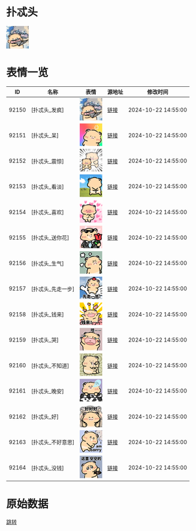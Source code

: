 # 扑忒头

<img src="./cover.png" height="60" alt="cover" />

# 表情一览

|ID|名称|表情|源地址|修改时间|
|----|----|----|----|----|
|92150|[扑忒头_发疯]|<img src="./pic/092150_%5B扑忒头_发疯%5D.png" height="60" alt="发疯"/>|[链接](https://i0.hdslb.com/bfs/garb/64b8f5d70635d82065868e0bd1f73fac600db3ab.png)|2024-10-22 14:55:00|
|92151|[扑忒头_呆]|<img src="./pic/092151_%5B扑忒头_呆%5D.png" height="60" alt="呆"/>|[链接](https://i0.hdslb.com/bfs/garb/d9891bda918f7bd71a616bfa5f452f7875d3abd6.png)|2024-10-22 14:55:00|
|92152|[扑忒头_震惊]|<img src="./pic/092152_%5B扑忒头_震惊%5D.png" height="60" alt="震惊"/>|[链接](https://i0.hdslb.com/bfs/garb/c62145e3e8904b522511b7eca7efec6b4fa56de7.png)|2024-10-22 14:55:00|
|92153|[扑忒头_看淡]|<img src="./pic/092153_%5B扑忒头_看淡%5D.png" height="60" alt="看淡"/>|[链接](https://i0.hdslb.com/bfs/garb/d39d9f30ca255255e2a9f07fcfb55222b85855db.png)|2024-10-22 14:55:00|
|92154|[扑忒头_喜欢]|<img src="./pic/092154_%5B扑忒头_喜欢%5D.png" height="60" alt="喜欢"/>|[链接](https://i0.hdslb.com/bfs/garb/c658e530500a5e5b40c57df0a9459703f6467559.png)|2024-10-22 14:55:00|
|92155|[扑忒头_送你花]|<img src="./pic/092155_%5B扑忒头_送你花%5D.png" height="60" alt="送你花"/>|[链接](https://i0.hdslb.com/bfs/garb/424adc974d666cbf3f783e4e50b87ec415e6eb06.png)|2024-10-22 14:55:00|
|92156|[扑忒头_生气]|<img src="./pic/092156_%5B扑忒头_生气%5D.png" height="60" alt="生气"/>|[链接](https://i0.hdslb.com/bfs/garb/c9702d7b7378897550567d734f5d2cb4089b80bb.png)|2024-10-22 14:55:00|
|92157|[扑忒头_先走一步]|<img src="./pic/092157_%5B扑忒头_先走一步%5D.png" height="60" alt="先走一步"/>|[链接](https://i0.hdslb.com/bfs/garb/c5cab60d92b8e79f725a735a458b514362c8f1c5.png)|2024-10-22 14:55:00|
|92158|[扑忒头_钱来]|<img src="./pic/092158_%5B扑忒头_钱来%5D.png" height="60" alt="钱来"/>|[链接](https://i0.hdslb.com/bfs/garb/3abf058a750856e173bd972d6e7cd5b54b9caae0.png)|2024-10-22 14:55:00|
|92159|[扑忒头_哭]|<img src="./pic/092159_%5B扑忒头_哭%5D.png" height="60" alt="哭"/>|[链接](https://i0.hdslb.com/bfs/garb/dc7a0e7013f5b801538421933ca850989f573af5.png)|2024-10-22 14:55:00|
|92160|[扑忒头_不知道]|<img src="./pic/092160_%5B扑忒头_不知道%5D.png" height="60" alt="不知道"/>|[链接](https://i0.hdslb.com/bfs/garb/adb4733ee381eef73409e0017e7e809ca8489a77.png)|2024-10-22 14:55:00|
|92161|[扑忒头_晚安]|<img src="./pic/092161_%5B扑忒头_晚安%5D.png" height="60" alt="晚安"/>|[链接](https://i0.hdslb.com/bfs/garb/0a8a454b3ca2a051b9eb8e46362e5d6f61be0fab.png)|2024-10-22 14:55:00|
|92162|[扑忒头_好]|<img src="./pic/092162_%5B扑忒头_好%5D.png" height="60" alt="好"/>|[链接](https://i0.hdslb.com/bfs/garb/43ef82fa0bf9e4ec4023db0069f612d867cda982.png)|2024-10-22 14:55:00|
|92163|[扑忒头_不好意思]|<img src="./pic/092163_%5B扑忒头_不好意思%5D.png" height="60" alt="不好意思"/>|[链接](https://i0.hdslb.com/bfs/garb/5f95deacafca8ec644061113db35a38709a19f2f.png)|2024-10-22 14:55:00|
|92164|[扑忒头_没钱]|<img src="./pic/092164_%5B扑忒头_没钱%5D.png" height="60" alt="没钱"/>|[链接](https://i0.hdslb.com/bfs/garb/f23b82c90921c997511a0df20243efa522bbae2c.png)|2024-10-22 14:55:00|

# 原始数据

[跳转](./raw.json)

